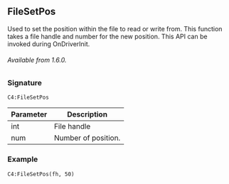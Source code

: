 ## FileSetPos

Used to set the position within the file to read or write from. This function takes a file handle and number for the new position. This API can be invoked during OnDriverInit.

###### Available from 1.6.0.



### Signature

`C4:FileSetPos`



| Parameter | Description |
| --- | --- |
| int | File handle |
| num | Number of position. |



### Example

`C4:FileSetPos(fh, 50)`